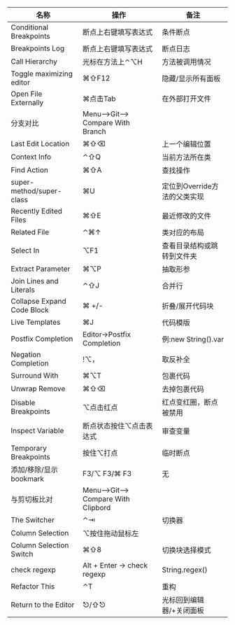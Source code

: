 名称 | 操作 | 备注
--- | --- | ---
Conditional Breakpoints | 断点上右键填写表达式 | 条件断点
Breakpoints Log | 断点上右键填写表达式 | 断点日志
Call Hierarchy | 光标在方法上⌃⌥H | 方法被调用情况 
Toggle maximizing editor | ⌘⇧F12 | 隐藏/显示所有面板
Open File Externally | ⌘点击Tab | 在外部打开文件
分支对比 |Menu-->Git--> Compare With Branch |
Last Edit Location | ⌘⇧⌫ | 上一个编辑位置
Context Info | ⌃⇧Q | 当前方法所在类 
Find Action | ⌘⇧A | 查找操作
super-method/super-class | ⌘U | 定位到Override方法的父类实现
Recently Edited Files | ⌘⇧E | 最近修改的文件
Related File | ⌃⌘↑ | 类对应的布局
Select In | ⌥F1 | 查看目录结构或跳转到文件夹
Extract Parameter | ⌘⌥P | 抽取形参 
Join Lines and Literals | ⌃⇧J | 合并行 
Collapse Expand Code Block | ⌘ +/- | 折叠/展开代码块
Live Templates | ⌘J | 代码模版 
Postfix Completion | Editor→Postfix Completion | 例:new String().var 
Negation Completion | !⌥，| 取反补全
Surround With | ⌘⌥T | 包裹代码 
Unwrap Remove | ⌘⇧⌫ | 去掉包裹代码 
Disable Breakpoints | ⌥点击红点 | 红点变红圈，断点被禁用 
Inspect Variable | 断点状态按住⌥点击表达式 | 审查变量
Temporary Breakpoints | 按住⌥打点 | 临时断点 
添加/移除/显示bookmark | F3/⌥ F3/⌘ F3 |无
与剪切板比对 |Menu-->Git--> Compare With Clipbord |
The Switcher | ⌃⇥ | 切换器
Column Selection | ⌥按住拖动鼠标左 | 
Column Selection Switch | ⌘⇧8 | 切换块选择模式
check regexp | Alt + Enter → check regexp | String.regex()
Refactor This | ⌃T | 重构 
Return to the Editor | ⎋/⇧⎋ | 光标回到编辑器/+关闭面板

